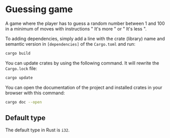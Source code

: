 # Guessing game

A game where the player has to guess a random number between 1 and 100 in a minimum of moves with instructions " It's more " or " It's less ".

To adding dependencies, simply add a line with the crate (library) name and semantic version in `[dependencies]` of the `Cargo.toml` and run:
```bash
cargo build
```

You can update crates by using the following command. It will rewrite the `Cargo.lock` file:
```bash
cargo update
```

You can open the documentation of the project and installed crates in your browser with this command:
```bash
cargo doc --open
```

## Default type

The default type in Rust is `i32`.